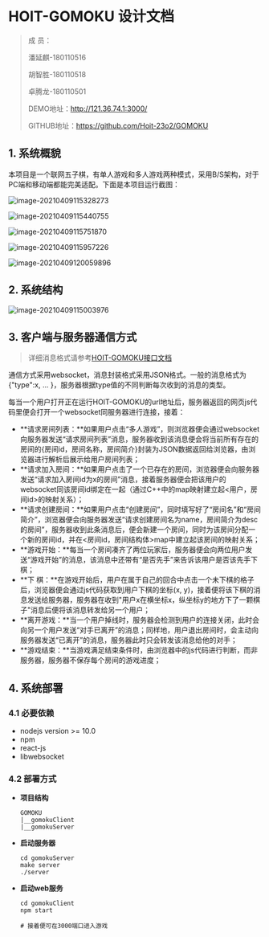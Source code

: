 # HOIT-GOMOKU 设计文档

> 成    员：
>
> 潘延麒-180110516
>
> 胡智胜-180110518
>
> 卓腾龙-180110501
>
> 
>
> DEMO地址：http://121.36.74.1:3000/
>
> GITHUB地址：https://github.com/Hoit-23o2/GOMOKU

## 1. 系统概貌

本项目是一个联网五子棋，有单人游戏和多人游戏两种模式，采用B/S架构，对于PC端和移动端都能完美适配。下面是本项目运行截图：

![image-20210409115328273](./images/主页.png)

![image-20210409115440755](./images/单人游戏.png)

![image-20210409115751870](./images/房间列表.png)

![image-20210409115957226](./images/多人游戏.png)

![image-20210409120059896](./images/模拟手机端适配.png)

## 2. 系统结构

![image-20210409115003976](./images/架构.png)

## 3. 客户端与服务器通信方式

> 详细消息格式请参考[HOIT-GOMOKU接口文档](./)

通信方式采用websocket，消息封装格式采用JSON格式。一般的消息格式为{"type":x, ... }，服务器根据type值的不同判断每次收到的消息的类型。

每当一个用户打开正在运行HOIT-GOMOKU的url地址后，服务器返回的网页js代码里便会打开一个websocket同服务器进行连接，接着：

- **请求房间列表：**如果用户点击“多人游戏”，则浏览器便会通过websocket向服务器发送“请求房间列表”消息，服务器收到该消息便会将当前所有存在的房间的{房间id，房间名称，房间简介}封装为JSON数据返回给浏览器，由浏览器进行解析后展示给用户房间列表；
- **请求加入房间：**如果用户点击了一个已存在的房间，浏览器便会向服务器发送“请求加入房间id为x的房间”消息，接着服务器便会把该用户的websocket同该房间id绑定在一起（通过C++中的map映射建立起<用户，房间id>的映射关系）；
- **请求创建房间：**如果用户点击“创建房间”，同时填写好了“房间名”和“房间简介”，浏览器便会向服务器发送“请求创建房间名为name，房间简介为desc的房间”，服务器收到此条消息后，便会新建一个房间，同时为该房间分配一个新的房间id，并在<房间id，房间结构体>map中建立起该房间的映射关系；
- **游戏开始：**每当一个房间凑齐了两位玩家后，服务器便会向两位用户发送“游戏开始”的消息，该消息中还带有“是否先手”来告诉该用户是否该先手下棋；
- **下        棋：**在游戏开始后，用户在属于自己的回合中点击一个未下棋的格子后，浏览器便会通过js代码获取到用户下棋的坐标(x, y)，接着便将该下棋的消息发送给服务器，服务器在收到"用户x在横坐标x，纵坐标y的地方下了一颗棋子"消息后便将该消息转发给另一个用户；
- **离开游戏：**当一个用户掉线时，服务器会检测到用户的连接关闭，此时会向另一个用户发送“对手已离开”的消息；同样地，用户退出房间时，会主动向服务器发送“已离开”的消息，服务器此时只会转发该消息给他的对手；
- **游戏结束：**当游戏满足结束条件时，由浏览器中的js代码进行判断，而非服务器，服务器不保存每个房间的游戏进度；



## 4. 系统部署

### 4.1 必要依赖

- nodejs version >= 10.0
- npm
- react-js
- libwebsocket

### 4.2 部署方式

- **项目结构**

  ```
  GOMOKU
  |__gomokuClient
  |__gomokuServer
  ```

- **启动服务器**

  ```shell
  cd gomokuServer
  make server
  ./server
  ```

- **启动web服务**

  ```shell
  cd gomokuClient
  npm start
  
  # 接着便可在3000端口进入游戏
  ```



